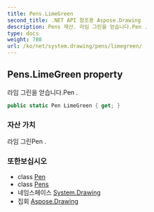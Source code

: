 ```yaml
---
title: Pens.LimeGreen
second_title: .NET API 참조용 Aspose.Drawing
description: Pens 재산. 라임 그린을 얻습니다.Pen .
type: docs
weight: 780
url: /ko/net/system.drawing/pens/limegreen/
---
```

## Pens.LimeGreen property

라임 그린을 얻습니다.Pen .

```csharp
public static Pen LimeGreen { get; }
```

### 자산 가치

라임 그린Pen .

### 또한보십시오

* class [Pen](../../pen/)
* class [Pens](../)
* 네임스페이스 [System.Drawing](../../pens/)
* 집회 [Aspose.Drawing](../../../)


